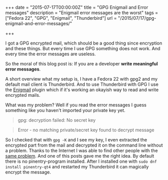 +++
date = "2015-07-17T00:00:00Z"
title = "GPG Enigmail and Error messages"
description = "Enigmail error messages are the worst"
tags = ["Fedora 22", "GPG", "Enigmail", "Thunderbird"]
url = "/2015/07/17/gpg-enigmail-and-error-messages/"

+++

I got a GPG encrypted mail, which should be a good thing since encryption and these things.
But every time I use GPG something does not work. And every time the error messages are useless.


So the moral of this blog post is: If you are a developer **write meaningful error messages**.


A short overview what my setup is, I have a Fedora 22 with gpg2 and my default mail client is Thunderbird.
And to use Thunderbird with GPG I use the [Enigmail](https://www.enigmail.net/) plugin which if it's working 
an okayish way to read and write encrypted mails. 

What was my problem? Well if you read the error messages I guess something like you haven't imported your 
private key yet.

> gpg: decryption failed: No secret key

> Error - no matching private/secret key found to decrypt message

So I checked that with `gpg -K` and I see my key, I even extracted the encrypted part from the mail and 
decrypted it on the command line without a problem. Thanks to the Internet I was able to find other people 
with the [same problem](http://askubuntu.com/questions/562853/pgp-enigmail-problem-can-no-longer-decrypt-or-sign-my-own-messages). 
And one of this posts gave me the right idea. By default there is no pinentry-program installed. After I installed one 
with `sudo dnf install pinentry-qt4` and restarted my Thunderbird it can magically encrypt the message.  